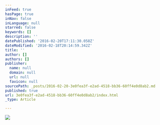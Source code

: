 ```yaml
---
inFeed: true
hasPage: true
inNav: false
inLanguage: null
starred: false
keywords: []
description: ''
datePublished: '2016-02-20T17:11:30.058Z'
dateModified: '2016-02-18T20:14:59.342Z'
title: ''
author: []
authors: []
publisher:
  name: null
  domain: null
  url: null
  favicon: null
sourcePath: _posts/2016-02-20-3e0fea3f-e2ad-4518-bb36-60ff4e0d8ab2.md
published: true
url: 3e0fea3f-e2ad-4518-bb36-60ff4e0d8ab2/index.html
_type: Article

---
```

![](https://the-grid-user-content.s3-us-west-2.amazonaws.com/7afd3cfb-814c-4489-a96a-6462d464b38c.png)